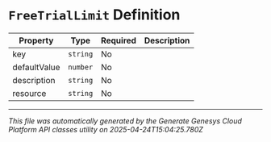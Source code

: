 # `FreeTrialLimit` Definition

| Property | Type | Required | Description |
|----------|------|----------|-------------|
| key | `string` | No |  |
| defaultValue | `number` | No |  |
| description | `string` | No |  |
| resource | `string` | No |  |

---

*This file was automatically generated by the Generate Genesys Cloud Platform API classes utility on 2025-04-24T15:04:25.780Z*